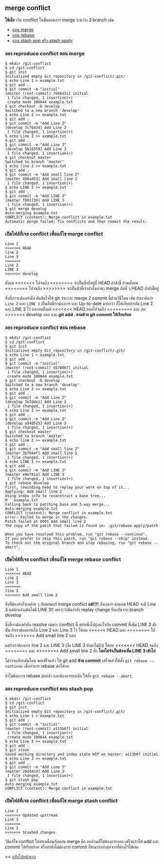 ## merge conflict

**ใช้เมื่อ** เกิด conflict ในขั้นตอนการ merge ระหว่าง 2 branch เช่น

* [ตอน merge](#ลอง-reproduce-conflict-ตอน-merge)
* [ตอน rebase](#ลอง-reproduce-conflict-ตอน-rebase)
* [ตอน stash pop หรือ stash apply](#ลอง-reproduce-conflict-ตอน-stash-pop)

### ลอง reproduce conflict ตอน merge

```
$ mkdir /git-conflict
$ cd /git-conflict
$ git init
Initialized empty Git repository in /git-conflict/.git/
$ echo Line 1 > example.txt
$ git add .
$ git commit -m "initial"
[master (root-commit) 7eb643c] initial
 1 file changed, 1 insertion(+)
 create mode 100644 example.txt
$ git checkout -b develop
Switched to a new branch 'develop'
$ echo Line 2 >> example.txt
$ git add .
$ git commit -m "Add Line 2"
[develop 7c76424] Add Line 2
 1 file changed, 1 insertion(+)
$ echo Line 3 >> example.txt
$ git add .
$ git commit -m "Add Line 3"
[develop 561d359] Add Line 3
 1 file changed, 1 insertion(+)
$ git checkout master
Switched to branch 'master'
$ echo line 2 >> example.txt
$ git add .
$ git commit -m "Add small line 2"
[master 488ad53] Add small line 2
 1 file changed, 1 insertion(+)
$ echo LINE 3 >> example.txt
$ git add .
$ git commit -m "Add LINE 3"
[master f091739] Add LINE 3
 1 file changed, 1 insertion(+)
$ git merge develop
Auto-merging example.txt
CONFLICT (content): Merge conflict in example.txt
Automatic merge failed; fix conflicts and then commit the result.
```

### เปิดไฟล์ที่เจอ conflict เพื่อแก้ไข merge conflict

```
Line 1
<<<<<<< HEAD
line 2
Line 3
=======
Line 2
LINE 3
>>>>>>> develop
```

ตั้งแต่ <<<<<<< ไปจนถึง ======== จะเป็นสิ่งที่อยู่ที่ HEAD กำลังชี้ ส่วนตั้งแต่ ======== ไปจนถึง >>>>>>>> จะเป็นสิ่งที่เรากำลังเอามา merge กับที่ ๆ HEAD กำลังชี้อยู่

สิ่งที่เราจะต้องทำคือ ตัดสินใจให้ git ว่าเราจะ merge 2 commit นี้ด้วยวิธีไหน เช่น ถ้าเราคิดว่า ```Line 2``` และ ```LINE 3``` เป็นสิ่งที่เราต้องการ และ Up-to-date มากกว่า ก็ให้เก็บบรรทัด Line 2 และ LINE 3 ไว้ และลบตั้งแต่ <<<<<<< HEAD ออกไปจนถึง ========= และ ลบ >>>>>>> develop ออก และ **git add . ตามด้วย git commit ให้เรียบร้อย**

### ลอง reproduce conflict ตอน rebase

```
$ mkdir /git-conflict
$ cd /git-conflict
$ git init
Initialized empty Git repository in /git-conflict/.git/
$ echo Line 1 > example.txt
$ git add .
$ git commit -m "initial"
[master (root-commit) d5760b7] initial
 1 file changed, 1 insertion(+)
 create mode 100644 example.txt
$ git checkout -b develop
Switched to a new branch 'develop'
$ echo Line 2 >> example.txt
$ git add .
$ git commit -m "Add Line 2"
[develop 7e7dde1] Add Line 2
 1 file changed, 1 insertion(+)
$ echo Line 3 >> example.txt
$ git add .
$ git commit -m "Add Line 3"
[develop a540525] Add Line 3
 1 file changed, 1 insertion(+)
$ git checkout master
Switched to branch 'master'
$ echo line 2 >> example.txt
$ git add .
$ git commit -m "Add small line 2"
[master 3b7044f] Add small line 2
 1 file changed, 1 insertion(+)
$ echo LINE 3 >> example.txt
$ git add .
$ git commit -m "Add LINE 3"
[master e9e781a] Add LINE 3
 1 file changed, 1 insertion(+)
$ git rebase develop
First, rewinding head to replay your work on top of it...
Applying: Add small line 2
Using index info to reconstruct a base tree...
M	example.txt
Falling back to patching base and 3-way merge...
Auto-merging example.txt
CONFLICT (content): Merge conflict in example.txt
error: Failed to merge in the changes.
Patch failed at 0001 Add small line 2
The copy of the patch that failed is found in: .git/rebase-apply/patch

When you have resolved this problem, run "git rebase --continue".
If you prefer to skip this patch, run "git rebase --skip" instead.
To check out the original branch and stop rebasing, run "git rebase --abort".
```

### เปิดไฟล์ที่เจอ conflict เพื่อแก้ไข merge rebase conflict

```
Line 1
<<<<<<< HEAD
Line 2
Line 3
=======
line 2
>>>>>>> Add small line 2
```

สิ่งที่ต้องทำก็จะคล้าย ๆ กับตอนแก้ merge conflict **แต่!!!!** สังเกตว่า ด้านบน HEAD จะมี Line 3 แต่ด้านล่างมันไม่มี LINE 3!! เพราะว่ามันกำลัง replay change ทีละอันจาก branch develop

สิ่งที่เราต้องทำคือ resolve เฉพาะ conflict นี้ อย่าเพิ่งไปยุ่งอะไรกับ commit ที่เพิ่ม LINE 3 ดังนั้น ถ้าเราต้องการเก็บ Line 2 และ Line 3 ไว้ ให้ลบ <<<<<< HEAD และ ======== ไปจนถึง >>>>>>> Add small line 2 ออก

แต่ถ้าเราต้องการ line 2 และ LINE 3 (ซึ่ง LINE 3 ยังมาไม่ถึง) ให้ลบ <<<<<<< HEAD จนถึง ======== และ >>>>>>>> Add small line 2 ทิ้ง **โดยไม่จำเป็นต้องเพิ่ม LINE 3 เข้าไป**

ไม่ว่าจะเลือกอันไหน พอเสร็จแล้ว ให้ git add **ห้าม commit** เสร็จแล้วให้สั่ง ```git rebase --continue``` เพื่อทำการ rebase ต่อให้จบ

ถ้าไม่ต้องการ rebase ต่อแล้ว และต้องการยกเลิก ให้สั่ง ```git rebase --abort```

### ลอง reproduce conflict ตอน stash pop

```
$ mkdir /git-conflict
$ cd /git-conflict
$ git init
Initialized empty Git repository in /git-conflict/.git/
$ echo Line 1 > example.txt
$ git add .
$ git commit -m "initial"
[master (root-commit) a113b6f] initial
 1 file changed, 1 insertion(+)
 create mode 100644 example.txt
$ echo Line 2 >> example.txt
$ git add .
$ git stash
Saved working directory and index state WIP on master: a113b6f initial
$ echo Line 3 >> example.txt
$ git add .
$ git commit -m "Add Line 3"
[master 26d44c4] Add Line 3
 1 file changed, 1 insertion(+)
$ git stash pop
Auto-merging example.txt
CONFLICT (content): Merge conflict in example.txt
```

### เปิดไฟล์ที่เจอ conflict เพื่อแก้ไข merge stash conflict

```
Line 1
<<<<<<< Updated upstream
Line 3
=======
Line 2
>>>>>>> Stashed changes
```

วิธีแก้ไข conflict ให้ทำเหมือนกับตอน merge คือ ลบส่วนที่ไม่ต้องการออก เสร็จแล้วให้ add และ commit ให้เรียบร้อย หรือถ้ายังไม่ต้องการ commit ก็สามารถทำต่อจากที่ค้างไว้ได้เลย

<< [กลับไปหน้าแรก](README.md)